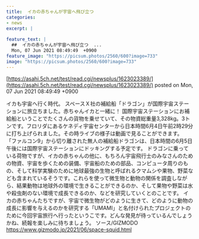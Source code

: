 ```yaml
---
title:  イカの赤ちゃんが宇宙へ飛び立つ  
categories:
- news
excerpt: |
  
feature_text: |
  ##  イカの赤ちゃんが宇宙へ飛び立つ  ...
  Mon, 07 Jun 2021 08:49:49  +0900
feature_image: "https://picsum.photos/2560/600?image=733"
image: "https://picsum.photos/2560/600?image=733"
---
```


[https://asahi.5ch.net/test/read.cgi/newsplus/1623023389/](https://asahi.5ch.net/test/read.cgi/newsplus/1623023389/)
posted on Mon, 07 Jun 2021 08:49:49  +0900

<!--more-->

イカも宇宙へ行く時代。 スペースＸ社の補給船「ドラゴン」が国際宇宙ステーションに旅立ちました。赤ちゃんイカと一緒に！ 国際宇宙ステーションにお補給船ということでたくさんの貨物を乗せていて、その物資総重量3,328kg。3トンです。フロリダにあるケネディ宇宙センターから日本時間6月4日午前2時29分に打ち上げられました。その時ライブの様子は動画で見ることができます。 「ファルコン9」から切り離された無人の補給船ドラゴンは、日本時間の6月5日午後には国際宇宙ステーションにドッキングする予定です。 ドラゴンに乗っている荷物ですが、イカの赤ちゃんの他に、もちろん宇宙飛行士のみなさんのための物資、宇宙を歩くための装備、宇宙船のための部品、コンピュータ周りのもの、そして科学実験のために地球最強の生物と呼ばれるクマムシや果物、野菜なども含まれているそうです。これらを使って微生物と動物の関係を調査しながら、結果動物は地球外の環境で生きることができるのか、そして果物や野菜は水や殺虫剤のない環境で成長できるのか、などを研究していくとのことです。 イカの赤ちゃんたちですが、宇宙で微生物がどのように生きて、どのように動物の成長に影響を与えるのかを研究する「UMAMI」と名付けられたプロジェクトのために今回宇宙旅行へ行ったというこです。どんな発見が待っているんでしょうかね、続報を楽しみに待ちましょう。 ソース/GIZMODO https://www.gizmodo.jp/2021/06/space-squid.html
